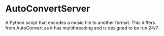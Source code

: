 # AutoConvertServer

A Python script that encodes a music file to another format. This differs from AutoConvert as it has multithreading and is designed to be run 24/7.